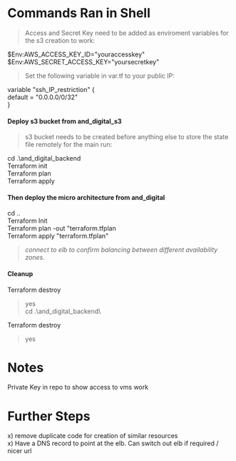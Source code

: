 # Commands Ran in Shell  


>Access and Secret Key need to be added as enviroment variables for the s3 creation to work:

$Env:AWS_ACCESS_KEY_ID="youraccesskey"  
$Env:AWS_SECRET_ACCESS_KEY="yoursecretkey"  

>Set the following variable in var.tf to your public IP:  

variable "ssh_IP_restriction" {  
default = "0.0.0.0/0/32"  
}  

#### Deploy s3 bucket from and_digital_s3  

>s3 bucket needs to be created before anything else to store the state file remotely for the main run: 

cd .\and_digital_backend\
Terraform init  
Terraform plan  
Terraform apply  

#### Then deploy the micro architecture from and_digital  
cd ..\
Terraform Init  
Terraform plan -out "terraform.tfplan  
Terraform apply "terraform.tfplan"  
>*connect to elb to confirm balancing between different availability zones.*

#### Cleanup
Terraform destroy  
>yes  
cd .\and_digital_backend\  

Terraform destroy
>yes  
# Notes  

Private Key in repo to show access to vms work  

# Further Steps  

x) remove duplicate code for creation of similar resources  
x) Have a DNS record to point at the elb. Can switch out elb if required / nicer url